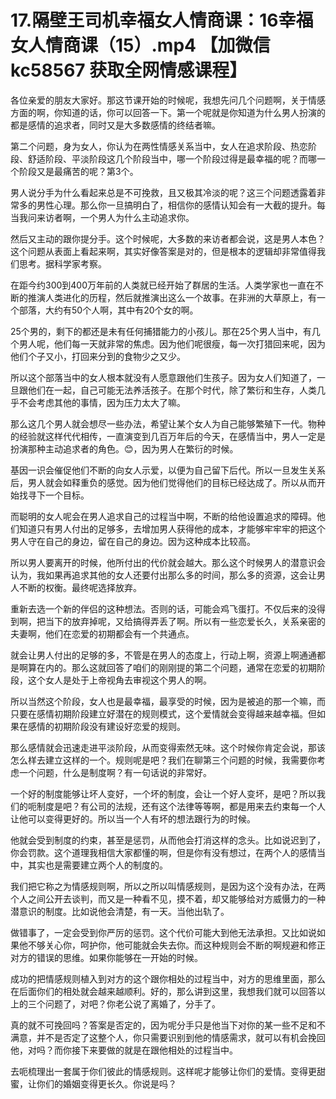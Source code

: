 # 17.隔壁王司机幸福女人情商课：16幸福女人情商课（15）.mp4 【加微信 kc58567 获取全网情感课程】

各位亲爱的朋友大家好。那这节课开始的时候呢，我想先问几个问题啊，关于情感方面的啊，你知道的话，你可以回答一下。第一个呢就是你知道为什么男人扮演的都是感情的追求者，同时又是大多数感情的终结者嘛。

第二个问题，身为女人，你认为在两性情感关系当中，女人在追求阶段、热恋阶段、舒适阶段、平淡阶段这几个阶段当中，哪一个阶段过得是最幸福的呢？而哪一个阶段又是最痛苦的呢？第3个。

男人说分手为什么看起来总是不可挽救，且又极其冷淡的呢？这三个问题透露着非常多的男性心理。那么你一旦搞明白了，相信你的感情认知会有一大截的提升。每当我问来访者啊，一个男人为什么主动追求你。

然后又主动的跟你提分手。这个时候呢，大多数的来访者都会说，这是男人本色？这个问题从表面上看起来啊，其实好像答案是对的，但是根本的逻辑却非常值得我们思考。据科学家考察。

在距今约300到400万年前的人类就已经开始了群居的生活。人类学家也一直在不断的推演人类进化的历程，然后就推演出这么一个故事。在非洲的大草原上，有一个部落，大约有50个人啊，其中有20个女的啊。

25个男的，剩下的都还是未有任何捕猎能力的小孩儿。那在25个男人当中，有几个男人呢，他们每一天就非常的焦虑。因为他们呢很瘦，每一次打猎回来呢，因为他们个子又小，打回来分到的食物少之又少。

所以这个部落当中的女人根本就没有人愿意跟他们生孩子。因为女人们知道了，一旦跟他们在一起，自己可能无法养活孩子。在那个时代，除了繁衍和生存，人类几乎不会考虑其他的事情，因为压力太大了嘛。

那么这几个男人就会想尽一些办法，希望让某个女人为自己能够繁殖下一代。物种的经验就这样代代相传，一直演变到几百万年后的今天，在感情当中，男人一定是扮演那种主动追求者的角色。😊，因为男人在繁衍的时候。

基因一识会催促他们不断的向女人示爱，以便为自己留下后代。所以一旦发生关系后，男人就会如释重负的感觉。因为他们觉得他们的目标已经达成了。所以从而开始找寻下一个目标。

而聪明的女人呢会在男人追求自己的过程当中啊，不断的给他设置追求的障碍。他们知道只有男人付出的足够多，去增加男人获得他的成本，才能够牢牢牢的把这个男人守在自己的身边，留在自己的身边。因为这种成本比较高。

所以男人要离开的时候，他所付出的代价就会越大。那么这个时候男人的潜意识会认为，我如果再追求其他的女人还要付出那么多的时间，那么多的资源，这会让男人不断的权衡。最终呢选择放弃。

重新去选一个新的伴侣的这种想法。否则的话，可能会鸡飞蛋打。不仅后来的没得到啊，把当下的放弃掉呢，又给搞得弄丢了啊。所以有一些恋爱长久，关系亲密的夫妻啊，他们在恋爱的初期都会有一个共通点。

就会让男人付出的足够的多，不管是在男人的态度上，行动上啊，资源上啊通通都是啊算在内的。那么这就回答了咱们的刚刚提的第二个问题，通常在恋爱的初期阶段，这个女人是处于上帝视角去审视这个男人的啊。

所以当然这个阶段，女人也是最幸福，最享受的时候，因为是被追的那一个嘛，而只要在感情初期阶段建立好潜在的规则模式，这个爱情就会变得越来越幸福。但如果在感情的初期阶段没有建设好恋爱的规则。

那么感情就会迅速走进平淡阶段，从而变得索然无味。这个时候你肯定会说，那该怎么样去建立这样的一个。规则呢是吧？我们在聊第三个问题的时候，我需要你考虑一个问题，什么是制度啊？有一句话说的非常好。

一个好的制度能够让坏人变好，一个坏的制度，会让一个好人变坏，是吧？所以我们的呃制度是吧？有公司的法规，还有这个法律等等啊，都是用来去约束每一个人让他可以变得更好的。所以当一个人有坏的想法跟行为的时候。

他就会受到制度的约束，甚至是惩罚，从而他会打消这样的念头。比如说迟到了，你会罚款。这个道理我相信大家都懂的啊，但是你有没有想过，在两个人的感情当中，其实也是需要建立两个人的制度的。

我们把它称之为情感规则啊，所以之所以叫情感规则，是因为这个没有办法，在两个人之间公开去谈判，而又是一种看不见，摸不着，却又能够给对方威慑力的一种潜意识的制度。比如说他会清楚，有一天。当他出轨了。

做错事了，一定会受到你严厉的惩罚。这个代价可能大到他无法承担。又比如说如果他不够关心你，呵护你，他可能就会失去你。而这种规则会不断的啊规避和修正对方的错误的思维。如果你能够在一开始的时候。

成功的把情感规则植入到对方的这个跟你相处的过程当中，对方的思维里面，那么在后面你们的相处就会越来越顺利。好的，那么讲到这里，我想我们就可以回答以上的三个问题了，对吧？你老公说了离婚了，分手了。

真的就不可挽回吗？答案是否定的，因为呢分手只是他当下对你的某一些不足和不满意，并不是否定了这整个人，你只需要识别到他的情感需求，就可以有机会挽回他，对吗？而你接下来要做的就是在跟他相处的过程当中。

去呃梳理出一套属于你们彼此的情感规则。这样呢才能够让你们的爱情。变得更甜蜜，让你们的婚姻变得更长久。你说是吗？


